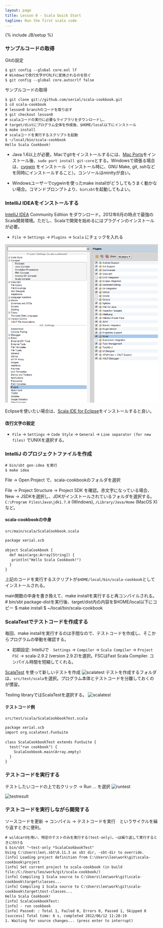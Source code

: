 ```yaml
---
layout: page
title: Lesson 0 - Scala Quick Start
tagline: Run the first scala code
---
```

{% include JB/setup %}


### サンプルコードの取得

Gitの設定

	$ git config --global core.eol lf 
	# Windowsで改行文字がCRLFに変換されるのを防ぐ
	$ git config --global core.autocrlf false

サンプルコードの取得

	$ git clone git://github.com/xerial/scala-cookbook.git 
	$ cd scala-cookbook 
	# lesson0 branchのコードを取り出す
	$ git checkout lesson0
	# scalaコードの実行に必要なライブラリをダウンロードし、
    # target/distにプログラム全体を作成後、$HOME/local以下にインストール
	$ make install
	# scalaコードを実行するスクリプトを起動
	$ ~/local/bin/scala-cookbook
    Hello Scala Cookbook!

* Java 1.6以上が必要。Macでgitをインストールするには、[Mac Ports](http://www.macports.org/)をインストール後、```sudo port install git-core```とする。Windowsで頑張る場合は、[cygwin](http://www.cygwin.com) をインストール（インストール時に、GNU Make, git, sshなどを同時にインストールすること）。コンソールはminttyが良い。

* Windowsユーザーでcygwinを使ったmake installがどうしてもうまく動かない場合。コマンドプロンプトより、```bin\sbt```を起動してもよい。


### IntelliJ IDEAをインストールする

[IntelliJ IDEA](http://www.jetbrains.com/idea/) Community Edition をダウンロード。2012年6月の時点で最強のScala開発環境。ただし、Scalaで開発を始めるにはプラグインのインストールが必要。

* ```File``` -> ```Settings``` -> ```Plugins``` -> ```Scala``` にチェックを入れる

![plugin](capture/lesson0/plugin.png)

Eclipseを使いたい場合は、[Scala IDE for Eclipse](http://scala-ide.org/)をインストールすると良い。

#### 改行文字の設定
* ```File``` -> ```Settings``` -> ```Code Style``` -> ```General``` -> ```Line separator (for new files)``` でUNIXを選択する。

### IntelliJ のプロジェクトファイルを作成

	# bin/sbt gen-idea を実行
	$ make idea
	
File -> Open Project で、scala-cookbookのフォルダを選択

File -> Project Structure -> Project SDK を確認。赤文字になっている場合、New -> JSDKを選択し、JDKがインストールされているフォルダを選択する。```C:\Program Files\Java\jdk1.7.0``` (Windows), ```/Library/Java/Home``` (MacOS X)など。

#### scala-cookbookの中身
```src/main/scala/ScalaCookbook.scala```

	package xerial.scb 
	
	object ScalaCookbook {
	  def main(args:Array[String]) {
	   println("Hello Scala Cookbook!")
	  }
	}

上記のコードを実行するスクリプトが```$HOME/local/bin/scala-cookbook```としてインストールされる。

main関数の中身を書き換えて、make installを実行すると再コンパイルされる。
	# bin/sbt package-distを実行後、target/dist内の内容を$HOME/local以下にコピー
	$ make install
	$ ~/local/bin/scala-cookbook


### ScalaTestでテストコードを作成する

毎回、make installを実行するのは手間なので、テストコードを作成し、そこからプログラムの挙動を確認する。

* 初期設定: IntelliJで　```Settings``` -> ```Compiler``` -> ```Scala Compiler``` -> ```Project FSC``` -> scala-2.9.2 (version 2.9.2)を選択。FSCはFast Scala Compiler. コンパイル時間を短縮してくれる。

[ScalaTest](http://www.scalatest.org/) を使って新しいテストを作成
![scalatest](capture/lesson0/newtest.png)
テストを作成するフォルダは、```src/test/scala```を選択。プログラム本体とテストコードを分離しておくのが慣習。

Testing libraryではScalaTestを選択する。
![scalatest](capture/lesson0/scalatest.png)


#### テストコード例

```src/test/scala/ScalaCookbookTest.scala```

	package xerial.scb
	import org.scalatest.FunSuite
    
    class ScalaCookbookTest extends FunSuite {
      test("run cookbook") {
        ScalaCookbook.main(Array.empty)
      }
    }

### テストコードを実行する

テストしたいコードの上で右クリック -> Run ... を選択
![runtest](capture/lesson0/runtest.png)

![testresult](capture/lesson0/testresult.png)



### テストコードを実行しながら開発する

ソースコードを更新 -> コンパイル -> テストコードを実行　というサイクルを繰り返すときに便利。

	# wildcardを用い、特定のテストのみを実行する(test-only)。~は繰り返して実行するときに付ける
    $ bin/sbt "~test-only *ScalaCookbookTest"  
    Using C:\Users\leo\.sbt\0.11.3 as sbt dir, -sbt-dir to override.
    [info] Loading project definition from C:\Users\leo\work\git\scala-cookbook\project
    [info] Set current project to scala-cookbook (in build file:/C:/Users/leo/work/git/scala-cookbook/)
    [info] Compiling 1 Scala source to C:\Users\leo\work\git\scala-cookbook\target\classes...
    [info] Compiling 1 Scala source to C:\Users\leo\work\git\scala-cookbook\target\test-classes...
    Hello Scala Cookbook!
    [info] ScalaCookbookTest:
    [info] - run cookbook
    [info] Passed: : Total 1, Failed 0, Errors 0, Passed 1, Skipped 0
    [success] Total time: 6 s, completed 2012/06/12 11:28:19
    1. Waiting for source changes... (press enter to interrupt)


